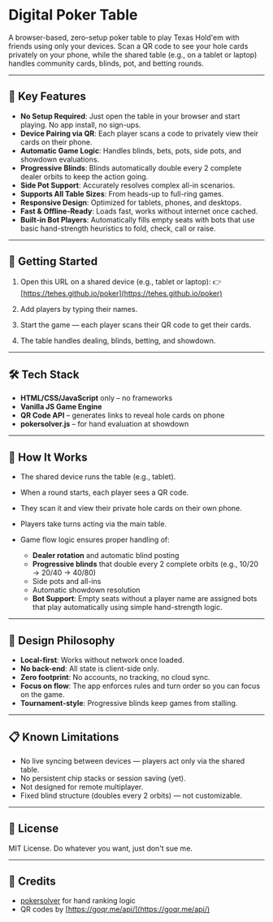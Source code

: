# Digital Poker Table

A browser-based, zero-setup poker table to play Texas Hold'em with friends using
only your devices. Scan a QR code to see your hole cards privately on your
phone, while the shared table (e.g., on a tablet or laptop) handles community
cards, blinds, pot, and betting rounds.

---

## 🎯 Key Features

- **No Setup Required**: Just open the table in your browser and start playing.
  No app install, no sign-ups.
- **Device Pairing via QR**: Each player scans a code to privately view their
  cards on their phone.
- **Automatic Game Logic**: Handles blinds, bets, pots, side pots, and showdown
  evaluations.
- **Progressive Blinds**: Blinds automatically double every 2 complete dealer
  orbits to keep the action going.
- **Side Pot Support**: Accurately resolves complex all-in scenarios.
- **Supports All Table Sizes**: From heads-up to full-ring games.
- **Responsive Design**: Optimized for tablets, phones, and desktops.
- **Fast & Offline-Ready**: Loads fast, works without internet once cached.
- **Built‑in Bot Players**: Automatically fills empty seats with bots that use basic hand-strength heuristics to fold, check, call or raise.

---

## 🚀 Getting Started

1. Open this URL on a shared device (e.g., tablet or laptop): 👉
   [https://tehes.github.io/poker](https://tehes.github.io/poker)

2. Add players by typing their names.

3. Start the game — each player scans their QR code to get their cards.

4. The table handles dealing, blinds, betting, and showdown.

---

## 🛠️ Tech Stack

- **HTML/CSS/JavaScript** only – no frameworks
- **Vanilla JS Game Engine**
- **QR Code API** – generates links to reveal hole cards on phone
- **pokersolver.js** – for hand evaluation at showdown

---

## 🤖 How It Works

- The shared device runs the table (e.g., tablet).
- When a round starts, each player sees a QR code.
- They scan it and view their private hole cards on their own phone.
- Players take turns acting via the main table.
- Game flow logic ensures proper handling of:

  - **Dealer rotation** and automatic blind posting
  - **Progressive blinds** that double every 2 complete orbits (e.g., 10/20 →
    20/40 → 40/80)
  - Side pots and all-ins
  - Automatic showdown resolution
  - **Bot Support**: Empty seats without a player name are assigned bots that
    play automatically using simple hand-strength logic.

---

## 🧠 Design Philosophy

- **Local-first**: Works without network once loaded.
- **No back-end**: All state is client-side only.
- **Zero footprint**: No accounts, no tracking, no cloud sync.
- **Focus on flow**: The app enforces rules and turn order so you can focus on
  the game.
- **Tournament-style**: Progressive blinds keep games from stalling.

---

## 📋 Known Limitations

- No live syncing between devices — players act only via the shared table.
- No persistent chip stacks or session saving (yet).
- Not designed for remote multiplayer.
- Fixed blind structure (doubles every 2 orbits) — not customizable.

---

## 📄 License

MIT License. Do whatever you want, just don't sue me.

---

## 🙌 Credits

- [pokersolver](https://github.com/goldfire/pokersolver) for hand ranking logic
- QR codes by [https://goqr.me/api/](https://goqr.me/api/)
